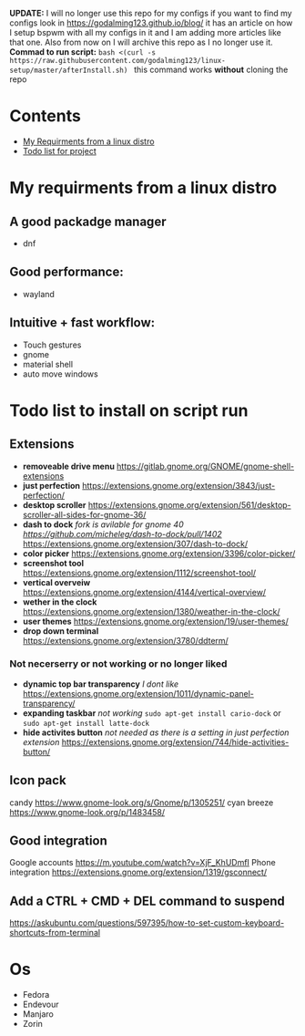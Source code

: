 **UPDATE:** I will no longer use this repo for my configs if you want to find my configs look in https://godalming123.github.io/blog/ it has an article on how I setup bspwm with all my configs in it and I am adding more articles like that one. Also from now on I will archive this repo as I no longer use it.
**Commad to run script:** `bash <(curl -s https://raw.githubusercontent.com/godalming123/linux-setup/master/afterInstall.sh) ` this command works **without** cloning the repo

# Contents

- [My Requirments from a linux distro](#My-requirments-from-a-linux-distro)
- [Todo list for project](#Todo-list-to-install-on-script-run)

# My requirments from a linux distro

## A good packadge manager

- dnf

## Good performance:

- wayland

## Intuitive + fast workflow:

- Touch gestures
- gnome
- material shell
- auto move windows

# Todo list to install on script run

## Extensions
- **removeable drive menu** https://gitlab.gnome.org/GNOME/gnome-shell-extensions
- **just perfection** https://extensions.gnome.org/extension/3843/just-perfection/
-  **desktop scroller** https://extensions.gnome.org/extension/561/desktop-scroller-all-sides-for-gnome-36/
- **dash to dock** _fork is avilable for gnome 40 https://github.com/micheleg/dash-to-dock/pull/1402_  https://extensions.gnome.org/extension/307/dash-to-dock/
- **color picker** https://extensions.gnome.org/extension/3396/color-picker/
- **screenshot tool** https://extensions.gnome.org/extension/1112/screenshot-tool/
- **vertical overveiw** https://extensions.gnome.org/extension/4144/vertical-overview/
- **wether in the clock** https://extensions.gnome.org/extension/1380/weather-in-the-clock/
- **user themes** https://extensions.gnome.org/extension/19/user-themes/
- **drop down terminal** https://extensions.gnome.org/extension/3780/ddterm/
### Not necerserry or not working or no longer liked
- **dynamic top bar transparency** _I dont like_ https://extensions.gnome.org/extension/1011/dynamic-panel-transparency/
- **expanding taskbar** _not working_ `sudo apt-get install cario-dock` or `sudo apt-get install latte-dock`
- **hide activites button** _not needed as there is a setting in just perfection extension_ https://extensions.gnome.org/extension/744/hide-activities-button/



## Icon pack

candy https://www.gnome-look.org/s/Gnome/p/1305251/
cyan breeze https://www.gnome-look.org/p/1483458/

## Good integration

Google accounts https://m.youtube.com/watch?v=XjF_KhUDmfI
Phone integration https://extensions.gnome.org/extension/1319/gsconnect/

## Add a CTRL + CMD + DEL command to suspend

https://askubuntu.com/questions/597395/how-to-set-custom-keyboard-shortcuts-from-terminal

# Os

- Fedora
- Endevour
- Manjaro
- Zorin

